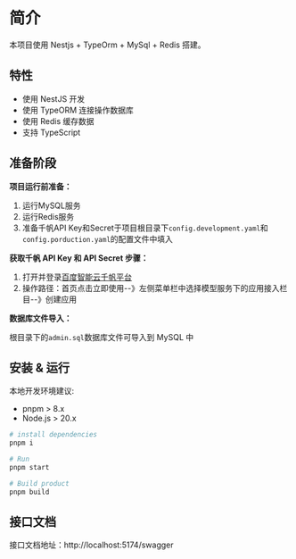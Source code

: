 # 简介

本项目使用 Nestjs + TypeOrm + MySql + Redis 搭建。

## 特性

- 使用 NestJS 开发
- 使用 TypeORM 连接操作数据库
- 使用 Redis 缓存数据
- 支持 TypeScript

## 准备阶段

**项目运行前准备：**

1. 运行MySQL服务
2. 运行Redis服务
3. 准备千帆API Key和Secret于项目根目录下`config.development.yaml`和`config.porduction.yaml`的配置文件中填入

**获取千帆 API Key 和 API Secret 步骤：**

1. 打开并登录[百度智能云千帆平台](https://qianfan.cloud.baidu.com)
2. 操作路径：首页点击立即使用--》左侧菜单栏中选择模型服务下的应用接入栏目--》创建应用

**数据库文件导入：**

根目录下的`admin.sql`数据库文件可导入到 MySQL 中

## 安装 & 运行

本地开发环境建议:

- pnpm > 8.x
- Node.js > 20.x

```sh
# install dependencies
pnpm i

# Run
pnpm start

# Build product
pnpm build

```

## 接口文档

接口文档地址：http://localhost:5174/swagger
